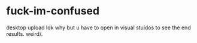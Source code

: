 # fuck-im-confused
desktop upload
Idk why but u have to open in visual stuidos to see the end results. weird/.
